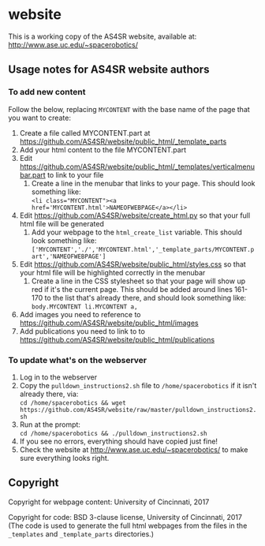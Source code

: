 # website

This is a working copy of the AS4SR website, available at:
http://www.ase.uc.edu/~spacerobotics/


## Usage notes for AS4SR website authors

### To add new content
Follow the below, replacing `MYCONTENT` with the base name of the page that you want to create:
1. Create a file called MYCONTENT.part at https://github.com/AS4SR/website/public_html/_template_parts
1. Add your html content to the file MYCONTENT.part
1. Edit https://github.com/AS4SR/website/public_html/_templates/verticalmenubar.part to link to your file
    1. Create a line in the menubar that links to your page. This should look something like:  
     `<li class="MYCONTENT"><a href='MYCONTENT.html'>NAMEOFWEBPAGE</a></li>`
1. Edit https://github.com/AS4SR/website/create_html.py so that your full html file will be generated
    1. Add your webpage to the `html_create_list` variable. This should look something like:  
    `['MYCONTENT','./','MYCONTENT.html','_template_parts/MYCONTENT.part','NAMEOFWEBPAGE']`
1. Edit https://github.com/AS4SR/website/public_html/styles.css so that your html file will be highlighted correctly in the menubar
    1. Create a line in the CSS stylesheet so that your page will show up red if it's the current page. This should be added around lines 161-170 to the list that's already there, and should look something like:  
    `body.MYCONTENT li.MYCONTENT a,`
1. Add images you need to reference to https://github.com/AS4SR/website/public_html/images
1. Add publications you need to link to to https://github.com/AS4SR/website/public_html/publications

### To update what's on the webserver
1. Log in to the webserver
1. Copy the `pulldown_instructions2.sh` file to `/home/spacerobotics` if it isn't already there, via:  
`cd /home/spacerobotics && wget https://github.com/AS4SR/website/raw/master/pulldown_instructions2.sh`
1. Run at the prompt:  
`cd /home/spacerobotics && ./pulldown_instructions2.sh`
1. If you see no errors, everything should have copied just fine!
1. Check the website at http://www.ase.uc.edu/~spacerobotics/ to make sure everything looks right.


## Copyright
Copyright for webpage content: University of Cincinnati, 2017

Copyright for code: BSD 3-clause license, University of Cincinnati, 2017  
(The code is used to generate the full html webpages from the files in the `_templates` and `_template_parts` directories.)
